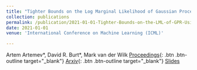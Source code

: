```yaml
---
title: "Tighter Bounds on the Log Marginal Likelihood of Gaussian Process Regression Using Conjugate Gradients"
collection: publications
permalink: /publication/2021-01-01-Tighter-Bounds-on-the-LML-of-GPR-Using-CG
date: 2021-01-01
venue: 'International Conference on Machine Learning (ICML)'

---
```

Artem Artemev\*, David R. Burt\*,  Mark van der Wilk
[Proceedings](http://proceedings.mlr.press/v139/artemev21a.html){: .btn .btn-outline target="_blank"} [Arxiv](https://arxiv.org/abs/2102.08314){: .btn .btn-outline target="_blank"} [Slides](https://davidrburt.github.io/files/cglb_handout.pdf)